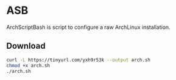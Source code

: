 # ASB
ArchScriptBash is script to configure a raw ArchLinux installation.

## Download
```bash
curl -L https://tinyurl.com/yxh9r53k --output arch.sh
chmod +x arch.sh
./arch.sh
```
